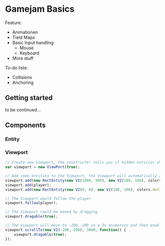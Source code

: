 # Gamejam Basics

Feature:

* Animationen
* Tield Maps
* Basic Input handling
	* Mouse
	* Keyboard
* More stuff

To-do liste:

* Collisions
* Anchoring

## Getting started

to be continued...

## Components

### Entity

### Viewport

```JavaScript
// Create new Viewport, the constructer tells you if hidden entities should also be updated
var viewport = new ViewPort(true);

// Add some entities to the Viewport, the Viewport will automatically adjust its size
viewport.add(new RectEntity(new V2(1000, 900), new V2(100, 100), colors.default));
viewport.add(player);
viewport.add(new RectEntity(new V2(0, 0), new V2(100, 100), colors.default));

// The Viewport would follow the player
viewport.follow(player);

// The Viewport could be moved by dragging
viewport.dragable(true);

// The Viewport will move to -200,-200 in a 3s animation and then enable dragging
viewport.scrollTo(new V2(-200,-200), 3000, function() {
	viewport.dragable(true);
});
```

